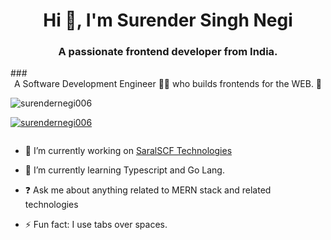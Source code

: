 <h1 align="center">Hi 👋, I'm Surender Singh Negi</h1>
<h3 align="center">A passionate frontend developer from India.</h3>
### <div align="center">A Software Development Engineer 👨‍💻  who builds frontends for the WEB. 🚀</div>  

<p align="left"> <img src="https://komarev.com/ghpvc/?username=surendernegi006&label=Profile%20views&color=0e75b6&style=flat" alt="surendernegi006" /> </p>

<p align="left"> <a href="https://github.com/ryo-ma/github-profile-trophy"><img src="https://github-profile-trophy.vercel.app/?username=surendernegi006" alt="surendernegi006" /></a> </p>

<p align="left"> <a href="https://twitter.com/" target="blank"><img src="https://img.shields.io/twitter/follow/?logo=twitter&style=for-the-badge" alt="" /></a> </p>

- 🔭 I’m currently working on [SaralSCF Technologies](https://www.saralscf.com/)  
  
- 🌱 I’m currently learning Typescript and Go Lang.  
  
- ❓ Ask me about anything related to MERN stack and related technologies  

- ⚡ Fun fact: I use tabs over spaces.  
